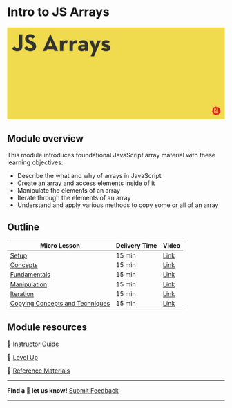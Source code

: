 # Intro to JS Arrays

![JS Arrays hero image](./assets/js-arrays.png)

## Module overview

This module introduces foundational JavaScript array material with these learning objectives:
- Describe the what and why of arrays in JavaScript
- Create an array and access elements inside of it
- Manipulate the elements of an array
- Iterate through the elements of an array
- Understand and apply various methods to copy some or all of an array

## Outline

| Micro Lesson | Delivery Time | Video |
|--------------|---------------|-------|
| [Setup](./setup/README.md)                                                     | 15 min | [Link]() |
| [Concepts](./concepts/README.md)                                               | 15 min | [Link]() |
| [Fundamentals](./fundamentals/README.md)                                       | 15 min | [Link]() |
| [Manipulation](./manipulation/README.md)                                       | 15 min | [Link]() |
| [Iteration](./iteration/README.md)                                             | 15 min | [Link]() |
| [Copying Concepts and Techniques](./copying-concepts-and-techniques/README.md) | 15 min | [Link]() |


## Module resources

:file_folder: [Instructor Guide](./instructor-guide/instructor-guide.md)

:rocket: [Level Up](./level-up/README.md)

:open_book: [Reference Materials](./reference.md)

<hr>

**Find a :space_invader: let us know!**
[Submit Feedback](https://generalassembly.atlassian.net/servicedesk/customer/portal/16)

<hr>
